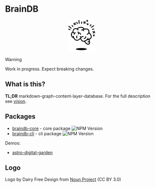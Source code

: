 # BrainDB

<p align="center">
  <picture>
    <source media="(prefers-color-scheme: dark)" srcset="logo/logo-dark.svg">
    <img alt="" src="logo/logo.svg" width="89" height="104">
  </picture>
</p>

> [!WARNING]
> Work in progress. Expect breaking changes.

## What is this?

**TL;DR** markdown-graph-content-layer-database. For the full description see [vision](/notes/vision.md).

## Packages

- [braindb-core](/packages/braindb-core) - core package ![NPM Version](https://img.shields.io/npm/v/%40braindb%2Fcore)
- [braindb-cli](/packages/braindb-cli) - cli package ![NPM Version](https://img.shields.io/npm/v/%40braindb%2Fcli)

Demos:

- [astro-digital-garden](https://astro-digital-garden.stereobooster.com/recipes/braindb/)

## Logo

Logo by Dairy Free Design from <a href="https://thenounproject.com/browse/icons/term/levitating-brain/" target="_blank" title="levitating brain Icons">Noun Project</a> (CC BY 3.0)
